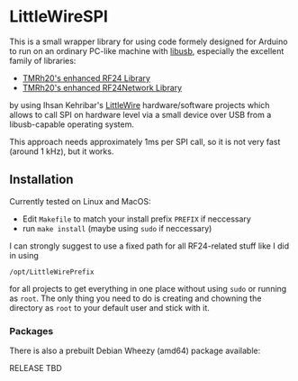 # LittleWireSPI

This is a small wrapper library for using code formely designed for Arduino to run on an ordinary PC-like machine with [libusb](http://www.libusb.org/), especially the excellent family of libraries:

* [TMRh20's enhanced RF24 Library](https://github.com/TMRh20/RF24)
* [TMRh20's enhanced RF24Network Library](https://github.com/TMRh20/RF24Network)

by using Ihsan Kehribar's [LittleWire](http://littlewire.cc/) hardware/software projects which allows to call SPI on hardware level via a small device over USB from a libusb-capable operating system.

This approach needs approximately 1ms per SPI call, so it is not very fast (around 1 kHz), but it works.


## Installation

Currently tested on Linux and MacOS:

* Edit ```Makefile``` to match your install prefix ```PREFIX``` if neccessary
* run ```make install``` (maybe using ```sudo``` if neccessary)

I can strongly suggest to use a fixed path for all RF24-related stuff like I did in using

```/opt/LittleWirePrefix```

for all projects to get everything in one place without using ```sudo``` or running as ```root```. The only thing you need to do is creating and chowning the directory as ```root``` to your default user and stick with it.

### Packages

There is also a prebuilt Debian Wheezy (amd64) package available:

RELEASE TBD